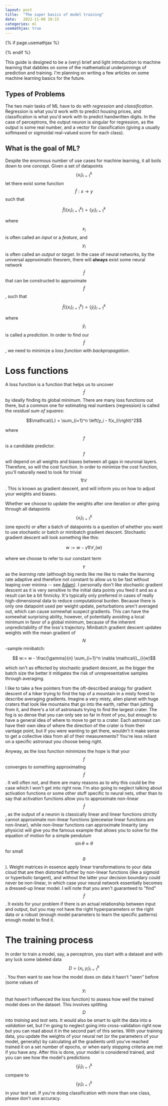 ```yaml
---
layout: post
title:  "The super basics of model training"
date:   2022-11-08 10:15
categories: ml
usemathjax: true
---
```


<!-- for mathjax support -->
{% if page.usemathjax %}
  <script type="text/x-mathjax-config">
    MathJax.Hub.Config({
    TeX: { equationNumbers: { autoNumber: "AMS" } }
    });
  </script>
  <script type="text/javascript" async src="https://cdn.mathjax.org/mathjax/latest/MathJax.js?config=TeX-AMS-MML_HTMLorMML"></script>
{% endif %}

This guide is designed to be a (very) brief and light introduction to machine learning that dabbles on some of the mathematical underpinnings of prediction and training. I'm planning on writing a few articles on some machine learning basics for the future.

## Types of Problems
The two main tasks of ML have to do with *regression* and *classification*. Regression is what you'd work with to predict housing prices, and classification is what you'd work with to predict handwritten digits. In the case of perceptrons, the output neuron is singular for regression, as the output is some real number, and a vector for classification (giving a usually softmaxed or sigmoidal real-valued score for each class). 

## What is the goal of ML?
Despite the enormous number of use cases for machine learning, it all boils down to one concept. Given a set of datapoints $$\{x_i\}_{i=1}^{k}$$ let there exist some function $$\hat f: x \to y$$ such that 

$$\hat f \left(\{x_i\}_{i=1}^{k}\right) = \{y_i\}_{i=1}^{k}$$

where $$x_i$$ is often called an *input* or a *feature*, and $$y_i$$ is often called an *output* or *target*. In the case of neural networks, by the universal approximatin theorem, there will **always** exist some neural network $$\bar f$$ that can be constructed to approximate $$\hat f$$, such that

$$\bar f \left(\{x_i\}_{i=1}^{k}\right) = \{\bar y_i\}_{i=1}^{k}$$

where $$\bar y_i$$ is called a *prediction*. In order to find our $$\bar f$$, we need to minimize a *loss function* with *backpropagation*. 

# Loss functions
A loss function is a function that helps us to uncover $$\bar f$$ by ideally finding its global minimum. There are many loss functions out there, but a common one for estimating real numbers (regression) is called the *residual sum of squares*:

$$\mathcal{L} = \sum_{i=1}^n \left(y_i - f(x_i)\right)^2$$

where $$f$$ is a candidate predictor. $$f$$ will depend on all weights and biases between all gaps in neuronal layers. Therefore, so will the cost function. In order to minimize the cost function, you'll naturally need to look for trivial $$\nabla \mathcal{L}$$. This is known as gradient descent, and will inform you on how to adjust your weights and biases.

Whether we choose to update the weights after one iteration or after going through all datapoints $$\{x_i\}_{i=1}^{k}$$ (one epoch) or after a batch of datapoints is a question of whether you want to use stochastic or batch or minibatch gradient descent. Stochastic gradient descent will look something like this:

$$ w:= w - \gamma \nabla \mathcal{L_i}(w)$$

where we choose to refer to our constant term $$\gamma$$ as the *learning rate* (although big nerds like me like to make the learning rate adaptive and therefore not constant to allow us to be fast without leaping over minima -- see [Adam](https://arxiv.org/abs/1412.6980)). I personally don't like stochastic gradient descent as it is very sensitive to the initial data points you feed it and as a result can be a bit finnicky. It's typically only preferred in cases of really high-dimensional data to reduce computational burden. Because there is only one datapoint used per weight update, perturbations aren't averaged out, which can cause somewhat suspect gradients. This can have the somewhat surprising ability, however, of potentially avoiding a local minimum in favor of a global minimum, because of the inherent unpredictability of the loss's trajectory. Minibatch gradient descent updates weights with the mean gradient of $$N$$-sample minibatch:

$$ w:= w - \frac{\gamma}{n} \sum_{i+1}^n \nabla \mathcal{L_i}(w)$$

which isn't as effected by stochastic gradient descent, as the bigger the batch size the better it mitigates the risk of unrepresentative samples through averaging. 

I like to take a few pointers from the oft-described analogy for gradient descent of a hiker trying to find the top of a mountain in a misty forest to describe averaging gradients. Imagine a very misty, alien planet with huge craters that look like mountains that go into the earth, rather than jutting from it, and there's a lot of astronauts trying to find the largest crater. The fog is so dense that you can only see so far in front of you, but enough to have a general idea of where to move to get to a crater. Each astronaut can have their own idea of where the direction of the crater is from their vantage point, but if you were wanting to get there, wouldn't it make sense to get a collective idea from all of their measurements? You're less reliant on a specific astronaut you choose being right. 

Anyway, as the loss function minimizes the hope is that your $$f$$ converges to something approximating $$\bar f$$. It will often not, and there are many reasons as to why this could be the case which I won't get into right now. I'm also going to neglect talking about activation functions or some other stuff specific to neural nets, other than to say that activation functions allow you to approximate non-linear $$\bar f$$, as the output of a neuron is classically linear and linear functions strictly cannot approximate non-linear functions (piecewise linear functions are non-linear), while non-linear functions can approximate linearity (any physicist will give you the famous example that allows you to solve for the equation of motion for a simple pendulum $$\sin{\theta} \approx \theta$$ for small $$\theta$$). Weight matrices in essence apply linear transformations to your data cloud that are then distorted further by non-linear functions (like a sigmoid or hyperbolic tangent), and without the latter your decision boundary could never be non-linear, in which case your neural network essentially becomes a dressed-up linear model. I will note that you aren't guaranteed to "find" $$\hat f$$. It exists for your problem if there is an actual relationship between input and output, but you may not have the right hyperparameters or the right data or a robust (enough model parameters to learn the specific patterns) enough model to find it. 

# The training process
In order to train a model, say, a perceptron, you start with a dataset and with any luck some labeled data $$
D = \{x_i,y_i\}_{i=1}^{k}$$. You then want to see how the model does on data it hasn't "seen" before (some values of $$y_i$$ that *haven't* influenced the loss function) to assess how well the trained model does on the dataset. This involves splitting $$D$$ into *training* and *test* sets. It would also be smart to split the data into a *validation* set, but I'm going to neglect going into cross-validation right now but you can read about it in the second part of this series. With your training data, you update the weights of your neural net (or the parameters of your model, generally) by calculating all the gradients until you've reached trained it on a set number of epochs, or when early stopping criteria are met if you have any. After this is done, your model is considered trained, and you can see how the model's predictions $$\{\bar y_i\}_{i=1}^{k}$$ compare to $$\{y_i\}_{i=1}^{k}$$ in your test set. If you're doing classification with more than one class, please don't use accuracy.



